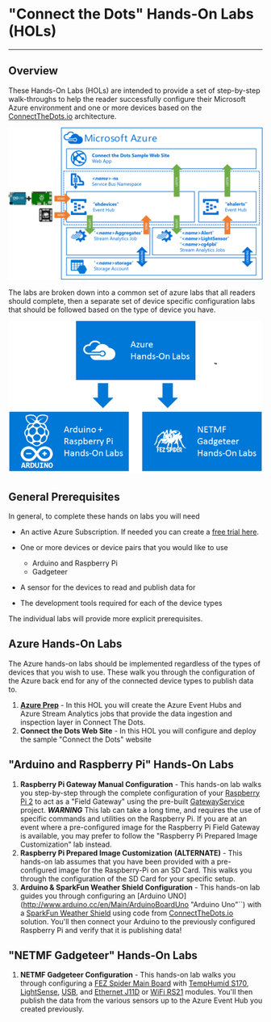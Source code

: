 # "Connect the Dots" Hands-On Labs (HOLs) #
---

## Overview ##

These Hands-On Labs (HOLs) are intended to provide a set of step-by-step walk-throughs to help the reader successfully configure their Microsoft Azure environment and one or more devices based on the [ConnectTheDots.io](http://connectthedots.io) architecture.


![Solution Architecture](./images/SolutionArchitecture/SolutionArchitecture.png)


The labs are broken down into a common set of azure labs that all readers should complete, then a separate set of device specific configuration labs that should be followed based on the type of device you have.  

![Lab Flow](./images/LabFlow/LabFlow.png "Lab Flow")

## General Prerequisites ## 

In general, to complete these hands on labs you will need

- An active Azure Subscription.  If needed you can create a [free trial here](http://azure.microsoft.com/en-us/pricing/free-trial "Azure Free Trial"). 

- One or more devices or device pairs that you would like to use
	- Arduino and Raspberry Pi
	- Gadgeteer

- A sensor for the devices to read and publish data for
- The development tools required for each of the device types

The individual labs will provide more explicit prerequisites.   

 
## Azure Hands-On Labs ##

The Azure hands-on labs should be implemented regardless of the types of devices that you wish to use.  These walk you through the configuration of the Azure back end for any of the connected device types to publish data to.   

1. **[Azure Prep](Azure/AzurePrep)** - In this HOL you will create the Azure Event Hubs and Azure Stream Analytics jobs that provide the data ingestion and inspection layer in Connect The Dots.
2. **Connect the Dots Web Site** - In this HOL you will configure and deploy the sample "Connect the Dots" website

## "Arduino and Raspberry Pi" Hands-On Labs ##
    
1. **Raspberry Pi Gateway Manual Configuration** - This hands-on lab walks you step-by-step through the complete configuration of your [Raspberry Pi 2](https://www.raspberrypi.org/products/raspberry-pi-2-model-b/ "Raspberry Pi 2 Model B") to act as a "Field Gateway" using the pre-built [GatewayService](../Devices/Gateways/GatewayService) project. ***WARNING*** This lab can take a long time, and requires the use of specific commands and utilities on the Raspberry Pi.  If you are at an event where a pre-configured image for the Raspberry Pi Field Gateway is available, you may prefer to follow the "Raspberry Pi Prepared Image Customization" lab instead.   
2. **Raspberry Pi Prepared Image Customization** **(ALTERNATE)** - This hands-on lab assumes that you have been provided with a pre-configured image for the Raspberry-Pi on an SD Card.  This walks you through the configuration of the SD Card for your specific setup.   
3. **Arduino & SparkFun Weather Shield Configuration** - This hands-on lab guides you through configuring an [Arduino UNO](http://www.arduino.cc/en/Main/ArduinoBoardUno "Arduino Uno"``) with a [SparkFun Weather Shield](https://www.sparkfun.com/products/12081) using code from [ConnectTheDots.io](http://connectthedots.io "Connect the Dots") solution.  You'll then connect your Arduino to the previously configured Raspberry Pi and verify that it is publishing data! 

## "NETMF Gadgeteer" Hands-On Labs ##

1. **NETMF Gadgeteer Configuration** - This hands-on lab walks you through configuring a [FEZ Spider Main Board](https://www.ghielectronics.com/catalog/product/269 "Fez Spider") with [TempHumid S170](https://www.ghielectronics.com/catalog/product/528), [LightSense](https://www.ghielectronics.com/catalog/product/336), [USB](https://www.ghielectronics.com/catalog/product/280), and [Ethernet J11D](https://www.ghielectronics.com/catalog/product/284) or [WiFi RS21](https://www.ghielectronics.com/catalog/product/282) modules. You'll then publish the data from the various sensors up to the Azure Event Hub you created previously. 



